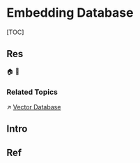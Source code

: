 # Embedding Database

[TOC]



## Res
🏠 
🚧 


### Related Topics
↗ [Vector Database](../../Vector%20Database/Vector%20Database.md)



## Intro



## Ref

